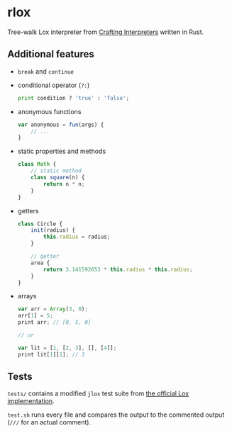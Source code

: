 # rlox

Tree-walk Lox interpreter from [Crafting Interpreters](https://craftinginterpreters.com/) written in Rust.

## Additional features

- `break` and `continue`

- conditional operator (`?:`)
    ```python
    print condition ? 'true' : 'false';
    ```

- anonymous functions
    ```js
    var anonymous = fun(args) {
        // ...
    }
    ```

- static properties and methods
    ```js
    class Math {
        // static method
        class square(n) {
            return n * n;
        }
    }
    ```

- getters
    ```js
    class Circle {
        init(radius) {
            this.radius = radius;
        }

        // getter
        area {
            return 3.141592653 * this.radius * this.radius;
        }
    }
    ```

- arrays
    ```js
    var arr = Array(3, 0);
    arr[1] = 5;
    print arr; // [0, 5, 0]

    // or

    var lit = [1, [2, 3], [], [4]];
    print lit[1][1]; // 3
    ```

## Tests

`tests/` contains a modified `jlox` test suite from [the official Lox implementation](https://github.com/munificent/craftinginterpreters).

`test.sh` runs every file and compares the output to the commented output (`///` for an actual comment).
